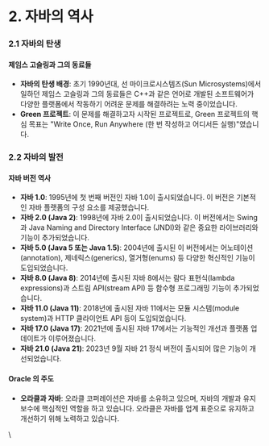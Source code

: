 # 2. 자바의 역사

### 2.1 자바의 탄생

#### 제임스 고슬링과 그의 동료들

* **자바의 탄생 배경**: 초기 1990년대, 선 마이크로시스템즈(Sun Microsystems)에서 일하던 제임스 고슬링과 그의 동료들은 C++과 같은 언어로 개발된 소프트웨어가 다양한 플랫폼에서 작동하기 어려운 문제를 해결하려는 노력 중이었습니다.
* **Green 프로젝트**: 이 문제를 해결하고자 시작된 프로젝트로, Green 프로젝트의 핵심 목표는 "Write Once, Run Anywhere (한 번 작성하고 어디서든 실행)"였습니다.



### 2.2 자바의 발전

#### 자바 버전 역사

* **자바 1.0**: 1995년에 첫 번째 버전인 자바 1.0이 출시되었습니다. 이 버전은 기본적인 자바 플랫폼의 구성 요소를 제공했습니다.
* **자바 2.0 (Java 2)**: 1998년에 자바 2.0이 출시되었습니다. 이 버전에서는 Swing과 Java Naming and Directory Interface (JNDI)와 같은 중요한 라이브러리와 기능이 추가되었습니다.
* **자바 5.0 (Java 5 또는 Java 1.5)**: 2004년에 출시된 이 버전에서는 어노테이션(annotation), 제네릭스(generics), 열거형(enums) 등 다양한 혁신적인 기능이 도입되었습니다.
* **자바 8.0 (Java 8)**: 2014년에 출시된 자바 8에서는 람다 표현식(lambda expressions)과 스트림 API(stream API) 등 함수형 프로그래밍 기능이 추가되었습니다.
* **자바 11.0 (Java 11)**: 2018년에 출시된 자바 11에서는 모듈 시스템(module system)과 HTTP 클라이언트 API 등이 도입되었습니다.
* **자바 17.0 (Java 17)**: 2021년에 출시된 자바 17에서는 기능적인 개선과 플랫폼 업데이트가 이루어졌습니다.
* **자바 21.0 (Java 21)**: 2023년 9월 자바 21 정식 버전이 출시되어 많은 기능이 개선되었습니다.

#### Oracle 의 주도

* **오라클과 자바**: 오라클 코퍼레이션은 자바를 소유하고 있으며, 자바의 개발과 유지보수에 핵심적인 역할을 하고 있습니다. 오라클은 자바를 업계 표준으로 유지하고 개선하기 위해 노력하고 있습니다.

\
